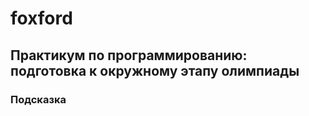 # foxford
## Практикум по программированию: подготовка к окружному этапу олимпиады ##
### Подсказка ###

